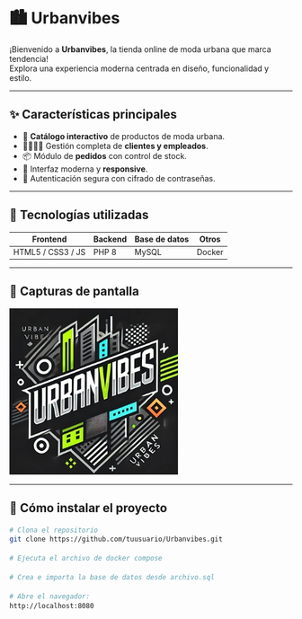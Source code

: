 # 🏙️ Urbanvibes

¡Bienvenido a **Urbanvibes**, la tienda online de moda urbana que marca tendencia!  
Explora una experiencia moderna centrada en diseño, funcionalidad y estilo.

---

## ✨ Características principales

- 🛒 **Catálogo interactivo** de productos de moda urbana.
- 🧍‍♂️🧍‍♀️ Gestión completa de **clientes y empleados**.
- 📦 Módulo de **pedidos** con control de stock.
- 📱 Interfaz moderna y **responsive**.
- 🔐 Autenticación segura con cifrado de contraseñas.

---

## 🧱 Tecnologías utilizadas

| Frontend        | Backend         | Base de datos    | Otros            |
|-----------------|------------------|------------------|------------------|
| HTML5 / CSS3 / JS | PHP 8            | MySQL             | Docker        |

---

## 📸 Capturas de pantalla

<p float="left">
  <img src="html/Urbanvibes/logo (1).png" width="300" />
</p>

---

## 🚀 Cómo instalar el proyecto

```bash
# Clona el repositorio
git clone https://github.com/tuusuario/Urbanvibes.git

# Ejecuta el archivo de docker compose

# Crea e importa la base de datos desde archivo.sql

# Abre el navegador:
http://localhost:8080
